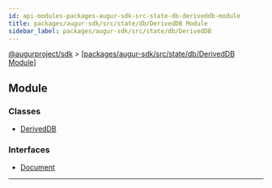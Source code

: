```yaml
---
id: api-modules-packages-augur-sdk-src-state-db-deriveddb-module
title: packages/augur-sdk/src/state/db/DerivedDB Module
sidebar_label: packages/augur-sdk/src/state/db/DerivedDB
---
```


[@augurproject/sdk](api-readme.md) > [[packages/augur-sdk/src/state/db/DerivedDB Module]](api-modules-packages-augur-sdk-src-state-db-deriveddb-module.md)

## Module

### Classes

* [DerivedDB](api-classes-packages-augur-sdk-src-state-db-deriveddb-deriveddb.md)

### Interfaces

* [Document](api-interfaces-packages-augur-sdk-src-state-db-deriveddb-document.md)

---

